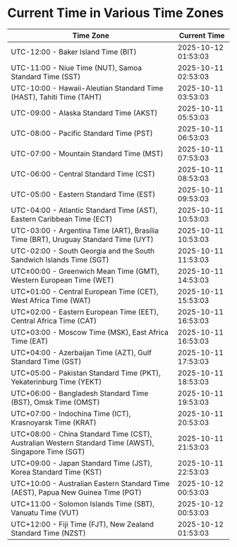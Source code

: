# Current Time in Various Time Zones

| Time Zone | Current Time |
|-----------|--------------|
| UTC-12:00 - Baker Island Time (BIT) | 2025-10-12 01:53:03 |
| UTC-11:00 - Niue Time (NUT), Samoa Standard Time (SST) | 2025-10-11 02:53:03 |
| UTC-10:00 - Hawaii-Aleutian Standard Time (HAST), Tahiti Time (TAHT) | 2025-10-11 03:53:03 |
| UTC-09:00 - Alaska Standard Time (AKST) | 2025-10-11 05:53:03 |
| UTC-08:00 - Pacific Standard Time (PST) | 2025-10-11 06:53:03 |
| UTC-07:00 - Mountain Standard Time (MST) | 2025-10-11 07:53:03 |
| UTC-06:00 - Central Standard Time (CST) | 2025-10-11 08:53:03 |
| UTC-05:00 - Eastern Standard Time (EST) | 2025-10-11 09:53:03 |
| UTC-04:00 - Atlantic Standard Time (AST), Eastern Caribbean Time (ECT) | 2025-10-11 10:53:03 |
| UTC-03:00 - Argentina Time (ART), Brasília Time (BRT), Uruguay Standard Time (UYT) | 2025-10-11 10:53:03 |
| UTC-02:00 - South Georgia and the South Sandwich Islands Time (SGT) | 2025-10-11 11:53:03 |
| UTC±00:00 - Greenwich Mean Time (GMT), Western European Time (WET) | 2025-10-11 14:53:03 |
| UTC+01:00 - Central European Time (CET), West Africa Time (WAT) | 2025-10-11 15:53:03 |
| UTC+02:00 - Eastern European Time (EET), Central Africa Time (CAT) | 2025-10-11 16:53:03 |
| UTC+03:00 - Moscow Time (MSK), East Africa Time (EAT) | 2025-10-11 16:53:03 |
| UTC+04:00 - Azerbaijan Time (AZT), Gulf Standard Time (GST) | 2025-10-11 17:53:03 |
| UTC+05:00 - Pakistan Standard Time (PKT), Yekaterinburg Time (YEKT) | 2025-10-11 18:53:03 |
| UTC+06:00 - Bangladesh Standard Time (BST), Omsk Time (OMST) | 2025-10-11 19:53:03 |
| UTC+07:00 - Indochina Time (ICT), Krasnoyarsk Time (KRAT) | 2025-10-11 20:53:03 |
| UTC+08:00 - China Standard Time (CST), Australian Western Standard Time (AWST), Singapore Time (SGT) | 2025-10-11 21:53:03 |
| UTC+09:00 - Japan Standard Time (JST), Korea Standard Time (KST) | 2025-10-11 22:53:03 |
| UTC+10:00 - Australian Eastern Standard Time (AEST), Papua New Guinea Time (PGT) | 2025-10-12 00:53:03 |
| UTC+11:00 - Solomon Islands Time (SBT), Vanuatu Time (VUT) | 2025-10-12 00:53:03 |
| UTC+12:00 - Fiji Time (FJT), New Zealand Standard Time (NZST) | 2025-10-12 01:53:03 |
